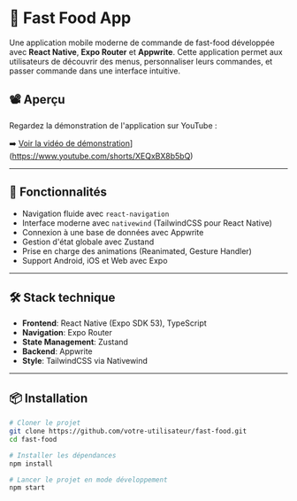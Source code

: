 # 🍔 Fast Food App

Une application mobile moderne de commande de fast-food développée avec **React Native**, **Expo Router** et **Appwrite**. Cette application permet aux utilisateurs de découvrir des menus, personnaliser leurs commandes, et passer commande dans une interface intuitive.

## 📽️ Aperçu

Regardez la démonstration de l'application sur YouTube :

➡️ [Voir la vidéo de démonstration](https://img.youtube.com/vi/XEQxBX8b5bQ/hqdefault.jpg)](https://www.youtube.com/shorts/XEQxBX8b5bQ)

---

## 🚀 Fonctionnalités

- Navigation fluide avec `react-navigation`
- Interface moderne avec `nativewind` (TailwindCSS pour React Native)
- Connexion à une base de données avec Appwrite
- Gestion d'état globale avec Zustand
- Prise en charge des animations (Reanimated, Gesture Handler)
- Support Android, iOS et Web avec Expo

---

## 🛠️ Stack technique

- **Frontend**: React Native (Expo SDK 53), TypeScript
- **Navigation**: Expo Router
- **State Management**: Zustand
- **Backend**: Appwrite
- **Style**: TailwindCSS via Nativewind

---

## 📦 Installation

```bash
# Cloner le projet
git clone https://github.com/votre-utilisateur/fast-food.git
cd fast-food

# Installer les dépendances
npm install

# Lancer le projet en mode développement
npm start
